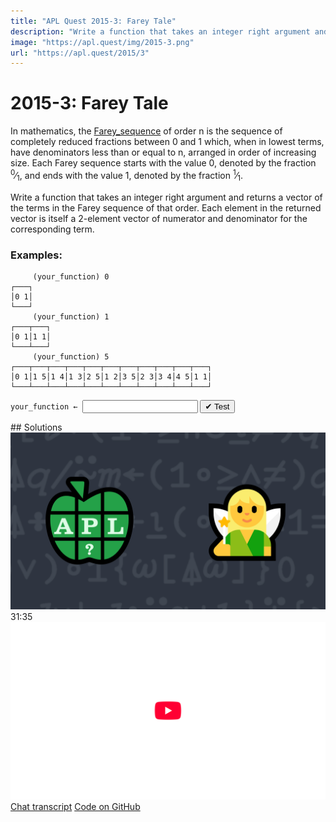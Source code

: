```yaml
---
title: "APL Quest 2015-3: Farey Tale"
description: "Write a function that takes an integer right argument and returns a vector of the terms in the Farey sequence of that order."
image: "https://apl.quest/img/2015-3.png"
url: "https://apl.quest/2015/3"
---
```


# <span class=s>2015-</span>3: Farey Tale

In mathematics, the [Farey_sequence](https://en.wikipedia.org/wiki/Farey_sequence) of order n is the sequence of completely reduced fractions between 0 and 1 which, when in lowest terms, have denominators less than or equal to n, arranged in order of increasing size. Each Farey sequence starts with the value 0, denoted by the fraction <sup>0</sup>⁄<sub>1</sub>, and ends with the value 1, denoted by the fraction <sup>1</sup>⁄<sub>1</sub>.

Write a function that takes an integer right argument and returns a vector of the terms in the Farey sequence of that order. Each element in the returned vector is itself a 2-element vector of numerator and denominator for the corresponding term.

### Examples:

```APL
     (your_function) 0 
┌───┐
│0 1│
└───┘
     (your_function) 1
┌───┬───┐
│0 1│1 1│
└───┴───┘
     (your_function) 5
┌───┬───┬───┬───┬───┬───┬───┬───┬───┬───┬───┐
│0 1│1 5│1 4│1 3│2 5│1 2│3 5│2 3│3 4│4 5│1 1│
└───┴───┴───┴───┴───┴───┴───┴───┴───┴───┴───┘
```


                              
<div class="pdiv">
  <code onclick="p_Input.focus()">your_function ← </code><input id="p_Input" autocomplete="off" spellcheck="false" oninput="this.parentElement.querySelector`button`.disabled=false;localStorage.setItem(window.location.pathname,this.value)" onkeypress="subm(event)">
  <button onclick="alert$.next`Testing…`;submitSolution`p`" class="md-button md-button--primary">&#x2714; Test</button>
</div>
<blockquote id="p_Output"></blockquote>
## Solutions
<div onclick="play(this)" title="Video on YouTube" class="yt">
<img alt="Video Thumbnail" src="../../img/2015-3.png">
<time>31:35</time>
<img alt="YouTube" src="../../img/yt-big.png">
</div>
<a href="https://chat.stackexchange.com/transcript/52405?m=61541307#61541307" target="_blank" class="md-button md-button--primary">Chat transcript</a>
<a href="https://github.com/abrudz/apl_quest/blob/main/2015/2.apl" target="_blank" class="md-button md-button--primary right">Code on GitHub</a>

<script>
    testCases={"a":["5","3","1","2","6","7","10"],"b":["0","?10","?20","10+?20"],"f":"{↓⍉↑{1∧(0(⍵=0)+⊂⍵)*1 ¯1} {{0,⍵[⍋⍵]}⍵[⍸1≥⍵]}∪÷/¨,⍳⍵ ⍵}"}
    p_Input.value=localStorage.getItem(window.location.pathname)
    play=e=>e.outerHTML=`<iframe src="https://www.youtube.com/embed/7bLqOYg5DZk?list=PLYKQVqyrAEj9wDIUyLDGtDAFTKY38BUMN&autoplay=1" title="<span class=s>2015-</span>3: Farey Tale (APL Quest 2015-3)" frameborder="0" allow="accelerometer; autoplay; clipboard-write; encrypted-media; gyroscope; picture-in-picture; web-share" referrerpolicy="strict-origin-when-cross-origin" allowfullscreen></iframe>`
</script>
